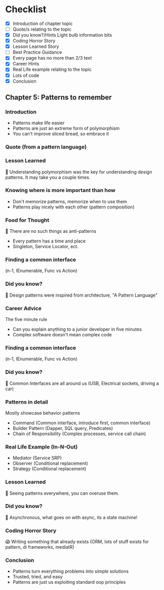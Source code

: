 # Checklist

- [x] Introduction of chapter topic
- [ ] Quote/s relating to the topic
- [x] Did you know?/Hints Light bulb information bits
- [x] Coding Horror Story
- [x] Lesson Learned Story
- [ ] Best Practice Guidance
- [x] Every page has no more than 2/3 text
- [x] Career Hints
- [x] Real Life example relating to the topic
- [x] Lots of code
- [x] Conclusion

## Chapter 5: Patterns to remember

### Introduction

- Patterns make life easier
- Patterns are just an extreme form of polymorphism
- You can't improve sliced bread, so embrace it

### Quote (from a pattern language)

### Lesson Learned

:school: Understanding polymorphism was the key for understanding design patterns. It may take you a couple times.

### Knowing where is more important than how

- Don't memorize patterns, memorize when to use them
- Patterns play nicely with each other (pattern composition)

### Food for Thought

:apple: There are no such things as anti-patterns

- Every pattern has a time and place
- Singleton, Service Locator, ect.

### Finding a common interface

(n-1, IEnumerable, Func vs Action)

### Did you know?

:thinking: Design patterns were inspired from architecture, "A Pattern Language"

### Career Advice

The five minute rule

- Can you explain anything to a junior developer in five minutes
- Complex software doesn't mean complex code

### Finding a common interface

(n-1, IEnumerable, Func vs Action)

### Did you know?

:thinking: Common Interfaces are all around us (USB, Electrical sockets, driving a car)

### Patterns in detail

Mostly showcase behavior patterns

- Command (Common interface, introduce first, common interface)
- Builder Pattern (Dapper, SQL query, Predicates)
- Chain of Responsibility (Complex processes, service call chain)

### Real Life Example (In-N-Out)

- Mediator (Service SRP)
- Observer (Conditional replacement)
- Strategy (Conditional replacement)

### Lesson Learned

:school: Seeing patterns everywhere, you can overuse them.

### Did you know?

:thinking: Asynchronous, what goes on with async, its a state machine!

### Coding Horror Story

:scream: Writing something that already exists (ORM, lots of stuff exists for pattern, di frameworks, mediatR)

### Conclusion

- Patterns turn everything problems into simple solutions
- Trusted, tried, and easy
- Patterns are just us exploiting standard oop principles
